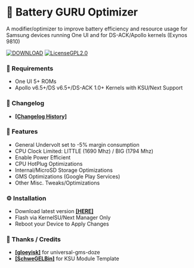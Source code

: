 # 🔋 Battery GURU Optimizer

A modifier/optimizer to improve battery efficiency and resource usage for Samsung devices running One UI and for DS-ACK/Apollo kernels (Exynos 9810)

[![DOWNLOAD](https://img.shields.io/badge/DOWNLOAD-%230eb802?style=for-the-badge&logo=git&logoColor=%230eb802&labelColor=gray&color=%230eb802
)](https://github.com/EliezerB03/Battery-GURU-Optimizer/releases/latest/download/Battery-GURU-Optimizer.zip)
[![LicenseGPL2.0](https://img.shields.io/badge/LICENCE-GPL_2.0-orange?style=for-the-badge&logo=gnu&logoColor=orange)](https://github.com/EliezerB03/Battery-GURU-Optimizer/blob/master/LICENSE)

### 📱 Requirements

* One UI 5+ ROMs
* Apollo v6.5+/DS v6.5+/DS-ACK 1.0+ Kernels with KSU/Next Support


### 📝 Changelog
* [**[Changelog History]**](https://github.com/EliezerB03/Battery-GURU-Optimizer/master/CHANGELOG.md)


### 🧩 Features
* General Undervolt set to -5% margin consumption
* CPU Clock Limited: LITTLE (1690 Mhz) / BIG (1794 Mhz)
* Enable Power Efficient
* CPU HotPlug Optimizations
* Internal/MicroSD Storage Optimizations
* GMS Optimizations (Google Play Services)
* Other Misc. Tweaks/Optimizations


### ⚙️ Installation
* Download latest version [**[HERE]**](https://github.com/EliezerB03/Battery-GURU-Optimizer/releases/latest/download/Battery-GURU-Optimizer.zip)
* Flash via KernelSU/Next Manager Only
* Reboot your Device to Apply Changes


### 🙏 Thanks / Credits
* [**[gloeyisk]**](https://github.com/gloeyisk) for universal-gms-doze
* [**[SchweGELBin]**](https://github.com/SchweGELBin) for KSU Module Template
